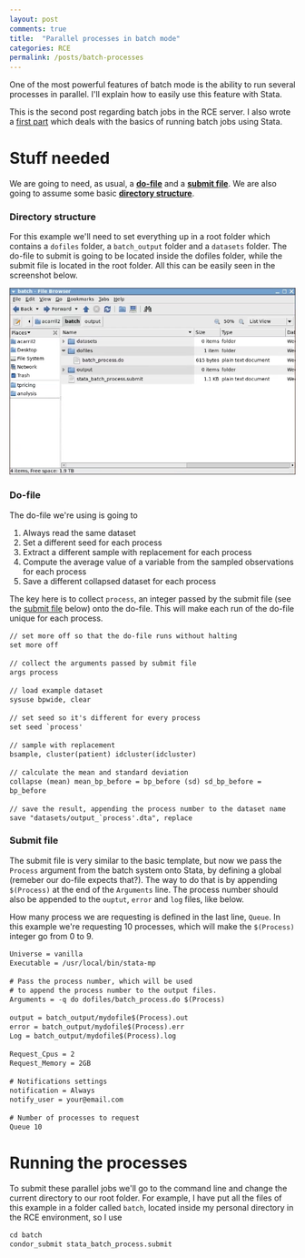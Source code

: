 ```yaml
---
layout: post
comments: true
title:  "Parallel processes in batch mode"
categories: RCE
permalink: /posts/batch-processes
---
```


One of the most powerful features of batch mode is the ability to run several processes in parallel. I'll explain how to easily use this feature  with Stata.

This is the second post regarding batch jobs in the RCE server. I also wrote a [first part](batch-jobs) which deals with the basics of running batch jobs using Stata.

# Stuff needed

We are going to need, as usual, a [**do-file**](#do-file) and a [**submit file**](#submit-file). We are also going to assume some basic [**directory structure**](#directory-structure).

### Directory structure

For this example we'll need to set everything up in a root folder which contains a `dofiles` folder, a `batch_output` folder and a `datasets` folder. The do-file to submit is going to be located inside the dofiles folder, while the submit file is located in the root folder. All this can be easily seen in the screenshot below.

![batch_process_directory_structure](..\files\batch_process_directory_structure.png)

### Do-file

The do-file we're using is going to

1. Always read the same dataset
2. Set a different seed for each process
3. Extract a different sample with replacement for each process
4. Compute the average value of a variable from the sampled observations for each process
5. Save a different collapsed dataset for each process

The key here is to collect `process`, an integer passed by the submit file (see the [submit file](#submit-file) below) onto the do-file. This will make each run of the do-file unique for each process.

```
// set more off so that the do-file runs without halting
set more off

// collect the arguments passed by submit file
args process

// load example dataset
sysuse bpwide, clear

// set seed so it's different for every process
set seed `process'

// sample with replacement
bsample, cluster(patient) idcluster(idcluster)

// calculate the mean and standard deviation
collapse (mean) mean_bp_before = bp_before (sd) sd_bp_before = bp_before

// save the result, appending the process number to the dataset name
save "datasets/output_`process'.dta", replace
```

### Submit file

The submit file is very similar to the basic template, but now we pass the `Process` argument from the batch system onto Stata, by defining a global (remeber our do-file expects that?). The way to do that is by appending `$(Process)` at the end of the `Arguments` line. The process number should also be appended to the `ouptut`, `error` and `log` files, like below.

How many process we are requesting is defined in the last line, `Queue`. In this example we're requesting 10 processes, which will make the `$(Process)` integer go from 0 to 9.

```
Universe = vanilla
Executable = /usr/local/bin/stata-mp

# Pass the process number, which will be used
# to append the process number to the output files.
Arguments = -q do dofiles/batch_process.do $(Process)

output = batch_output/mydofile$(Process).out
error = batch_output/mydofile$(Process).err
Log = batch_output/mydofile$(Process).log

Request_Cpus = 2
Request_Memory = 2GB

# Notifications settings
notification = Always
notify_user = your@email.com

# Number of processes to request
Queue 10
```

# Running the processes

To submit these parallel jobs we'll go to the command line and change the current directory to our root folder. For example, I have put all the files of this example in a folder called `batch`, located inside my personal directory in the RCE environment, so I use

```
cd batch
condor_submit stata_batch_process.submit
```
